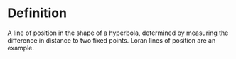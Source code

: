 # Definition

A line of position in the shape of a hyperbola, determined by measuring
the difference in distance to two fixed points. Loran lines of position
are an example.

